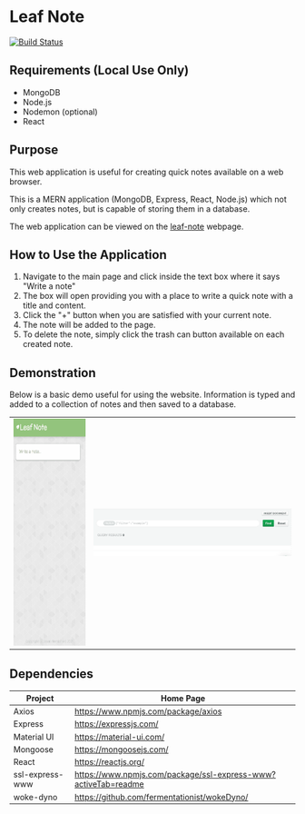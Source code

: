 # Leaf Note

[![Build Status](https://travis-ci.org/joemccann/dillinger.svg?branch=master)](https://travis-ci.org/joemccann/dillinger)

## Requirements (Local Use Only)

- MongoDB
- Node.js
- Nodemon (optional)
- React

## Purpose

This web application is useful for creating quick notes available on a web browser.

This is a MERN application (MongoDB, Express, React, Node.js) which not only creates notes, but is capable of storing them in a database.

The web application can be viewed on the [leaf-note](https://leaf-note.herokuapp.com/) webpage.

## How to Use the Application

1. Navigate to the main page and click inside the text box where it says "Write a note"
2. The box will open providing you with a place to write a quick note with a title and content.
3. Click the "+" button when you are satisfied with your current note.
4. The note will be added to the page.
5. To delete the note, simply click the trash can button available on each created note.

## Demonstration

Below is a basic demo useful for using the website. Information is typed and added to a collection of notes and then saved to a database.

<body>
  <table>
    <tr>
      <td>
        <img
          src="/public/images/Leaf_Note_Demo_1.gif"
          alt="Leaf Note"
          width="200px"
          height="400px"
        />
      </td>
      <td>
        <img
          src="/public/images/Database_Demo.gif"
          alt="Database"
          width="550px"
        />
      </td>
    </tr>
  </table>
</body>

## Dependencies

| Project         | Home Page                                                        |
| --------------- | ---------------------------------------------------------------- |
| Axios           | <https://www.npmjs.com/package/axios>                            |
| Express         | <https://expressjs.com/>                                         |
| Material UI     | <https://material-ui.com/>                                       |
| Mongoose        | <https://mongoosejs.com/>                                        |
| React           | <https://reactjs.org/>                                           |
| ssl-express-www | <https://www.npmjs.com/package/ssl-express-www?activeTab=readme> |
| woke-dyno       | <https://github.com/fermentationist/wokeDyno/>                   |
